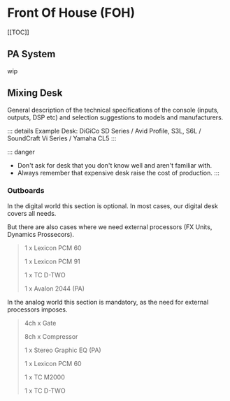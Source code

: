 # Front Of House (FOH)

[[TOC]]

## PA System
wip

## Mixing Desk
General description of the technical specifications of the console (inputs, outputs, DSP etc) and selection suggestions to models and manufacturers.

::: details Example
Desk: DiGiCo SD Series / Avid Profile, S3L, S6L / SoundCraft Vi Series / Yamaha CL5
:::

::: danger
- Don't ask for desk that you don't know well and aren't familiar with.
- Always remember that expensive desk raise the cost of production.
:::

### Outboards
In the digital world this section is optional. In most cases, our digital desk covers all needs.

But there are also cases where we need external processors (FX Units, Dynamics Prossecors).

> 1 x Lexicon PCM 60
> 
> 1 x Lexicon PCM 91
>
> 1 x TC D-TWO
> 
> 1 x Avalon 2044 (PA)

In the analog world this section is mandatory, as the need for external processors imposes.

> 4ch x Gate
>
> 8ch x Compressor
>
> 1 x Stereo Graphic EQ (PA)
>
> 1 x Lexicon PCM 60
> 
> 1 x TC M2000
>
> 1 x TC D-TWO
